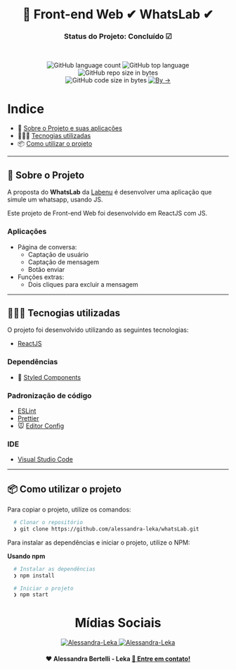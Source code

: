 <h1 align="center">
  🚀️ Front-end Web ✔ WhatsLab ✔
</h1>
<h3 align="center">
  Status do Projeto: Concluído ☑
</h3>

<br>

<p align="center">
  <img alt="GitHub language count" src="https://img.shields.io/github/languages/count/future4code/mello-whatslab-grupo2">

  <img alt="GitHub top language" src="https://img.shields.io/github/languages/top/future4code/mello-whatslab-grupo2?logo=javascript">

  <img alt="GitHub repo size in bytes" src="https://img.shields.io/github/repo-size/future4code/mello-whatslab-grupo2?color=orange">

  <br>

  <img alt="GitHub code size in bytes" src="https://img.shields.io/github/last-commit/future4code/mello-whatslab-grupo2">

  <a href="https://www.linkedin.com/in/alessandra-martines-807265180/">
    <img alt="By ->" src="https://img.shields.io/badge/Create%20by-Alessandra%2F%20Jonyelson-pink">
  </a>
</p>

# Indice

- :rocket: [Sobre o Projeto e suas aplicações](#rocket-sobre-o-projeto)
- 👩🇧🇷 [Tecnogias utilizadas](#%EF%B8%8F-tecnogias-utilizadas)
- 📦️ [Como utilizar o projeto](#%EF%B8%8F-como-utilizar-o-projeto)

---

## :rocket: Sobre o Projeto

A proposta do **WhatsLab** da [Labenu](https://labenu.com.br/) é desenvolver uma aplicação que simule um whatsapp, usando JS.

Este projeto de Front-end Web foi desenvolvido em ReactJS com JS.


### Aplicações
- Página de conversa:
    - Captação de usuário
    - Captação de mensagem
    - Botão enviar
- Funções extras:
    - Dois cliques para excluir a mensagem

---

## 👩🇧🇷 Tecnogias utilizadas

O projeto foi desenvolvido utilizando as seguintes tecnologias:

- [ReactJS](https://reactjs.org/)

### Dependências

- :nail_care: [Styled Components](https://styled-components.com/)

### Padronização de código

- [ESLint](https://eslint.org/)
- [Prettier](https://prettier.io/)
- :mouse: [Editor Config](https://editorconfig.org/)

### IDE

- [Visual Studio Code](https://code.visualstudio.com/)

---

## 📦️ Como utilizar o projeto

Para copiar o projeto, utilize os comandos:

```bash
  # Clonar o repositório
  ❯ git clone https://github.com/alessandra-leka/whatsLab.git
```

Para instalar as dependências e iniciar o projeto, utilize o NPM:

**Usando npm**

```bash
  # Instalar as dependências
  ❯ npm install

  # Iniciar o projeto
  ❯ npm start
```
<h1 align="center">
  Mídias Sociais
</h1>

<p align="center">
  <a href="https://www.linkedin.com/in/alessandra-martines-807265180/">
    <img alt="Alessandra-Leka" src="https://img.shields.io/badge/LinkedIn-Alessandra-pink">
  </a>
   <a href="https://www.instagram.com/lekinhalessandra/">
    <img alt="Alessandra-Leka" src="https://img.shields.io/badge/Instagram-%40lekinhalessandra-pink">
  </a>
</p>

<h4 align="center">
  ❤️ Alessandra Bertelli - Leka <a href="mailto:leka.produtora@gmail.com"> 💌 Entre em contato!</a>
</h4>

